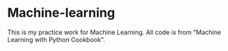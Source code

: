 # Machine-learning
This is my practice work for Machine Learning. All code is from "Machine Learning with Python Cookbook".
